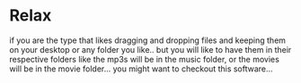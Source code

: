 Relax
======

if you are the type that likes dragging and dropping files and keeping them on your desktop or any folder you like.. but you will like to have them in their respective folders like the mp3s will be in the music folder, or the movies will be in the movie folder... you might want to checkout this software...